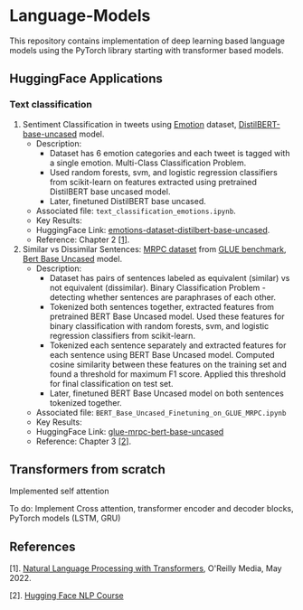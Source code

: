 # Language-Models
This repository contains implementation of deep learning based language models using the PyTorch library starting with transformer based models. 

## HuggingFace Applications
### Text classification
1. Sentiment Classification in tweets using [Emotion](https://huggingface.co/datasets/dair-ai/emotion) dataset, [DistilBERT-base-uncased](https://huggingface.co/distilbert-base-uncased) model.
   - Description:
     - Dataset has 6 emotion categories and each tweet is tagged with a single emotion. Multi-Class Classification Problem.
     - Used random forests, svm, and logistic regression classifiers from scikit-learn on features extracted using pretrained DistilBERT base uncased model.
     - Later, finetuned DistilBERT base uncased.
   - Associated file: `text_classification_emotions.ipynb`.
   - Key Results:
   - HuggingFace Link: [emotions-dataset-distilbert-base-uncased](https://huggingface.co/srvmishra832/emotions-dataset-distilbert-base-uncased).
   - Reference: Chapter 2 [[1]](#1).
2. Similar vs Dissimilar Sentences: [MRPC dataset](https://www.microsoft.com/en-us/download/details.aspx?id=52398) from [GLUE benchmark](https://gluebenchmark.com/), [Bert Base Uncased](https://huggingface.co/bert-base-uncased) model.
   - Description:
     - Dataset has pairs of sentences labeled as equivalent (similar) vs not equivalent (dissimilar). Binary Classification Problem - detecting whether sentences are paraphrases of each other.
     - Tokenized both sentences together, extracted features from pretrained BERT Base Uncased model. Used these features for binary classification with random forests, svm, and logistic regression classifiers from scikit-learn.
     - Tokenized each sentence separately and extracted features for each sentence using BERT Base Uncased model. Computed cosine similarity between these features on the training set and found a threshold for maximum F1 score. Applied this threshold for final classification on test set.
     - Later, finetuned BERT Base Uncased model on both sentences tokenized together.
   - Associated file: `BERT_Base_Uncased_Finetuning_on_GLUE_MRPC.ipynb`
   - Key Results:
   - HuggingFace Link: [glue-mrpc-bert-base-uncased ](https://huggingface.co/srvmishra832/glue-mrpc-bert-base-uncased)
   - Reference: Chapter 3 [[2]](#2).


## Transformers from scratch

Implemented self attention

To do: Implement Cross attention, transformer encoder and decoder blocks, PyTorch models (LSTM, GRU)


## References
<a id="1">[1]</a>. 
[Natural Language Processing with Transformers](https://www.oreilly.com/library/view/natural-language-processing/9781098136789/), O'Reilly Media, May 2022. 

<a id="2">[2]</a>.
[Hugging Face NLP Course](https://huggingface.co/learn/nlp-course/)
